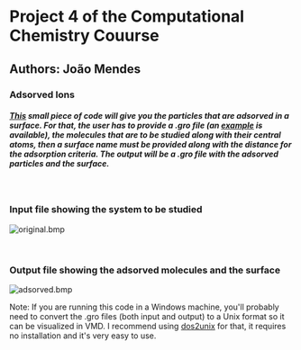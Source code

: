# Project 4 of the Computational Chemistry Couurse

## Authors: João Mendes

### Adsorved Ions

##### [This](https://github.com/LucasEspargueta/QC2023/blob/main/Proj4/main.py) small piece of code  will give you the particles that are adsorved in a surface. For that, the user has to provide a .gro file (an [example](https://github.com/LucasEspargueta/QC2023/blob/main/Proj4/Cell_FAP50_12.00_0.gro) is available), the molecules that are to be studied along with their central atoms, then a surface name must be provided along with the distance for the adsorption criteria. The output will be a .gro file with the adsorved particles and the surface.


<p>&nbsp;</p>

### Input file showing the system to be studied

![original.bmp](/assets/original.bmp "Original .gro file")

<p>&nbsp;</p>

### Output file showing the adsorved molecules and the surface

![adsorved.bmp](/assets/adsorved.bmp "Adsorved .gro file")

Note: If you are running this code in a Windows machine, you'll probably need to convert the .gro files (both input and output) to a Unix format so it can be visualized in VMD. I recommend using [dos2unix](https://dos2unix.sourceforge.io/) for that, it requires no installation and it's very easy to use.